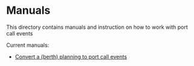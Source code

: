 # Manuals

This directory contains manuals and instruction on how to work with port call events

Current manuals:

* [Convert a (berth) planning to port call events](Manual_convert_berthplan_to_events.md)
